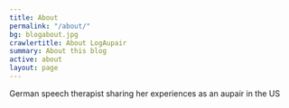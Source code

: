 ```yaml
---
title: About
permalink: "/about/"
bg: blogabout.jpg
crawlertitle: About LogAupair
summary: About this blog
active: about
layout: page
---
```


German speech therapist sharing her experiences as an aupair in the US